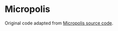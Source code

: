 # Micropolis

Original code adapted from [Micropolis source code](https://github.com/SimHacker/micropolis).
